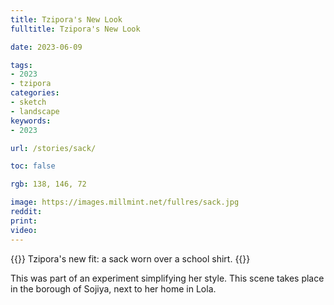 ```yaml
---
title: Tzipora's New Look
fulltitle: Tzipora's New Look

date: 2023-06-09

tags:
- 2023
- tzipora
categories:
- sketch
- landscape
keywords:
- 2023

url: /stories/sack/

toc: false

rgb: 138, 146, 72

image: https://images.millmint.net/fullres/sack.jpg
reddit:
print:
video:
---
```

{{<hint caption>}}
Tzipora's new fit: a sack worn over a school shirt.
{{</hint>}}

This was part of an experiment simplifying her style. This scene takes place in the borough of Sojiya, next to her home in Lola.